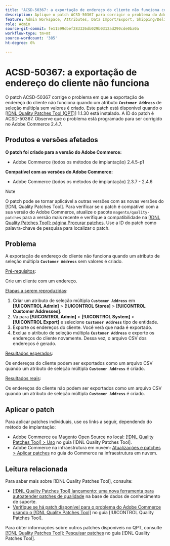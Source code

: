 ```yaml
---
title: "ACSD-50367: a exportação de endereço do cliente não funciona com o atributo de seleção múltipla"
description: Aplique o patch ACSD-50367 para corrigir o problema do Adobe Commerce em que a exportação de endereço do cliente não funciona quando um atributo de seleção múltipla **`Endereço do cliente`** sem valores é criado.
feature: Admin Workspace, Attributes, Data Import/Export, Shipping/Delivery
role: Admin
source-git-commit: fe11599dbef283326db029b0312ad290cde0ba0a
workflow-type: tm+mt
source-wordcount: '385'
ht-degree: 0%

---
```


# ACSD-50367: a exportação de endereço do cliente não funciona

O patch ACSD-50367 corrige o problema em que a exportação de endereço do cliente não funciona quando um atributo **`Customer Address`** de seleção múltipla sem valores é criado. Este patch está disponível quando o [[!DNL Quality Patches Tool (QPT)]](https://experienceleague.adobe.com/en/docs/commerce-knowledge-base/kb/announcements/commerce-announcements/magento-quality-patches-released-new-tool-to-self-serve-quality-patches) 1.1.30 está instalado. A ID do patch é ACSD-50367. Observe que o problema está programado para ser corrigido no Adobe Commerce 2.4.7.

## Produtos e versões afetados

**O patch foi criado para a versão do Adobe Commerce:**

* Adobe Commerce (todos os métodos de implantação) 2.4.5-p1

**Compatível com as versões do Adobe Commerce:**

* Adobe Commerce (todos os métodos de implantação) 2.3.7 - 2.4.6

>[!NOTE]
>
>O patch pode se tornar aplicável a outras versões com as novas versões do [!DNL Quality Patches Tool]. Para verificar se o patch é compatível com a sua versão do Adobe Commerce, atualize o pacote `magento/quality-patches` para a versão mais recente e verifique a compatibilidade na [[!DNL Quality Patches Tool]: página Procurar patches](https://experienceleague.adobe.com/tools/commerce-quality-patches/index.html). Use a ID do patch como palavra-chave de pesquisa para localizar o patch.

## Problema

A exportação de endereço do cliente não funciona quando um atributo de seleção múltipla **`Customer Address`** sem valores é criado.

<u>Pré-requisitos</u>:

Crie um cliente com um endereço.

<u>Etapas a serem reproduzidas</u>:

1. Criar um atributo de seleção múltipla **`Customer Address`** em **[!UICONTROL Admin]** > **[!UICONTROL Stores]** > **[!UICONTROL Customer Addresses]**.
1. Vá para **[!UICONTROL Admin]** > **[!UICONTROL System]** > **[!UICONTROL Export]** e selecione **`Customer Address`** tipo de entidade.
1. Exporte os endereços do cliente. Você verá que nada é exportado.
1. Exclua o atributo de seleção múltipla **`Customer Address`** e exporte os endereços do cliente novamente. Dessa vez, o arquivo CSV dos endereços é gerado.

<u>Resultados esperados</u>:

Os endereços do cliente podem ser exportados como um arquivo CSV quando um atributo de seleção múltipla **`Customer Address`** é criado.

<u>Resultados reais</u>:

Os endereços do cliente não podem ser exportados como um arquivo CSV quando um atributo de seleção múltipla **`Customer Address`** é criado.

## Aplicar o patch

Para aplicar patches individuais, use os links a seguir, dependendo do método de implantação:

* Adobe Commerce ou Magento Open Source no local: [[!DNL Quality Patches Tool] > Uso](/help/tools/quality-patches-tool/usage.md) no guia [!DNL Quality Patches Tool].
* Adobe Commerce na infraestrutura em nuvem: [Atualizações e patches > Aplicar patches](https://experienceleague.adobe.com/docs/commerce-cloud-service/user-guide/develop/upgrade/apply-patches.html) no guia do Commerce na infraestrutura em nuvem.

## Leitura relacionada

Para saber mais sobre [!DNL Quality Patches Tool], consulte:

* [[!DNL Quality Patches Tool] lançamento: uma nova ferramenta para autoatender patches de qualidade](https://experienceleague.adobe.com/en/docs/commerce-knowledge-base/kb/announcements/commerce-announcements/magento-quality-patches-released-new-tool-to-self-serve-quality-patches) na base de dados de conhecimento de suporte.
* [Verifique se há patch disponível para o problema do Adobe Commerce usando o  [!DNL Quality Patches Tool]](/help/tools/quality-patches-tool/patches-available-in-qpt/check-patch-for-magento-issue-with-magento-quality-patches.md) no guia [!UICONTROL Quality Patches Tool].


Para obter informações sobre outros patches disponíveis no QPT, consulte [[!DNL Quality Patches Tool]: Pesquisar patches](https://experienceleague.adobe.com/tools/commerce-quality-patches/index.html) no guia [!DNL Quality Patches Tool].
